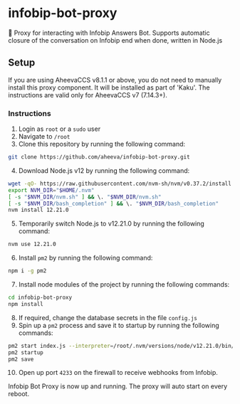 # infobip-bot-proxy
🤖 Proxy for interacting with Infobip Answers Bot. Supports automatic closure of the conversation on Infobip end when done, written in Node.js

## Setup

If you are using AheevaCCS v8.1.1 or above, you do not need to manually install this proxy component. It will be installed as part of 'Kaku'. The instructions are valid only for AheevaCCS v7 (7.14.3+).

### Instructions
1. Login as `root` or a `sudo` user
2. Navigate to `/root`
3. Clone this repository by running the following command:
```bash
git clone https://github.com/aheeva/infobip-bot-proxy.git
```
4. Download Node.js v12 by running the following command:
```bash
wget -qO- https://raw.githubusercontent.com/nvm-sh/nvm/v0.37.2/install.sh | bash
export NVM_DIR="$HOME/.nvm"
[ -s "$NVM_DIR/nvm.sh" ] && \. "$NVM_DIR/nvm.sh"
[ -s "$NVM_DIR/bash_completion" ] && \. "$NVM_DIR/bash_completion"
nvm install 12.21.0
```
5. Temporarily switch Node.js to v12.21.0 by running the following command:
```bash
nvm use 12.21.0
```
6. Install `pm2` by running the following command:
```bash
npm i -g pm2
```
7. Install node modules of the project by running the following commands:
```bash
cd infobip-bot-proxy
npm install
```
8. If required, change the database secrets in the file `config.js`
9. Spin up a `pm2` process and save it to startup by running the following commands:
```bash
pm2 start index.js --interpreter=/root/.nvm/versions/node/v12.21.0/bin/node
pm2 startup
pm2 save
```
10. Open up port `4233` on the firewall to receive webhooks from Infobip.

Infobip Bot Proxy is now up and running. The proxy will auto start on every reboot.

